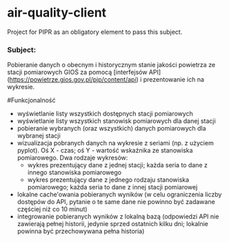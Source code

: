 # air-quality-client
Project for PIPR as an obligatory element to pass this subject.


### Subject:
Pobieranie danych o obecnym i historycznym stanie jakości powietrza ze stacji pomiarowych GIOŚ za pomocą [interfejsów API] (https://powietrze.gios.gov.pl/pjp/content/api) i prezentowanie ich na wykresie.

#Funkcjonalność
 * wyświetlanie listy wszystkich dostępnych stacji pomiarowych
 * wyświetlanie listy wszystkich stanowisk pomiarowych dla danej stacji
 * pobieranie wybranych (oraz wszystkich) danych pomiarowych dla wybranej stacji
 * wizualizacja pobranych danych na wykresie z seriami (np. z użyciem pyplot). Oś X - czas; oś Y - wartość wskaźnika ze stanowiska pomiarowego. Dwa rodzaje wykresów:
    + wykres prezentujący dane z jednej stacji; każda seria to dane z innego stanowiska pomiarowego
    + wykres prezentujący dane z jednego rodzaju stanowiska pomiarowego; każda seria to dane z innej stacji pomiarowej
  * lokalne cache'owania pobieranych wyników (w celu ograniczenia liczby dostępów do API, pytanie o te same dane nie powinno być zadawane częściej niż co 10 minut)
 * integrowanie pobieranych wyników z lokalną bazą (odpowiedzi API nie zawierają pełnej historii, jedynie sprzed ostatnich kilku dni; lokalnie powinna być przechowywana pełna historia)
